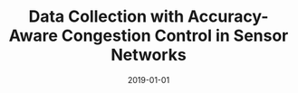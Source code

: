 ---
title: "Data Collection with Accuracy-Aware Congestion Control in Sensor Networks"
collection: publications
permalink: /publication/2019-01-01-Data-Collection-with-Accuracy-Aware-Congestion-Control-in-Sensor-Networks
pubtype: journal
date: 2019-01-01
venue: 'IEEE Transactions on Mobile Computing'
authors:  Yan Zhuang,  Lei Yu,  Haiying Shen,  William Kolodzey,  Nematollah Iri,  Gregori Caulfield,  Shenghua He
citation: ' Yan Zhuang,  Lei Yu,  Haiying Shen,  William Kolodzey,  Nematollah Iri,  Gregori Caulfield,  Shenghua He, &quot;Data Collection with Accuracy-Aware Congestion Control in Sensor Networks.&quot; IEEE Transactions on Mobile Computing, 2019.'
---